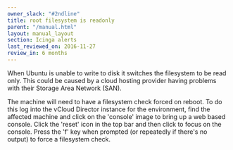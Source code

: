 ```yaml
---
owner_slack: "#2ndline"
title: root filesystem is readonly
parent: "/manual.html"
layout: manual_layout
section: Icinga alerts
last_reviewed_on: 2016-11-27
review_in: 6 months
---
```


When Ubuntu is unable to write to disk it switches the filesystem to be
read only. This could be caused by a cloud hosting provider having
problems with their Storage Area Network (SAN).

The machine will need to have a filesystem check forced on reboot. To do
this log into the vCloud Director instance for the environment, find the
affected machine and click on the 'console' image to bring up a web
based console. Click the 'reset' icon in the top bar and then click to
focus on the console. Press the 'f' key when prompted (or repeatedly if
there's no output) to force a filesystem check.

